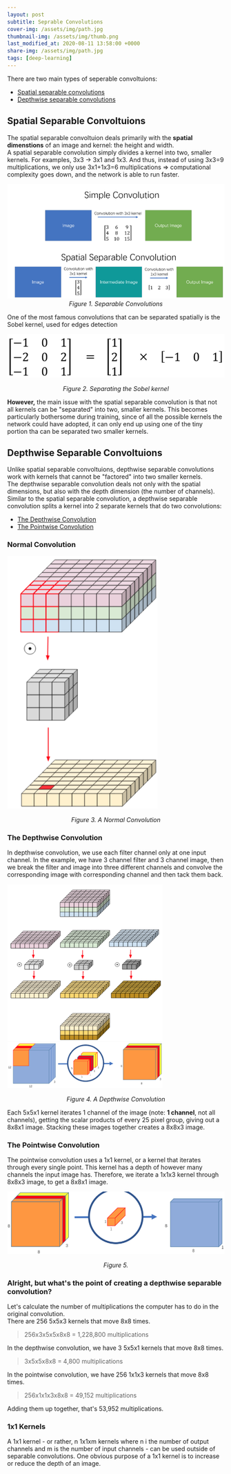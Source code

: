 ```yaml
---
layout: post
subtitle: Seprable Convolutions
cover-img: /assets/img/path.jpg
thumbnail-img: /assets/img/thumb.png
last_modified_at: 2020-08-11 13:58:00 +0000
share-img: /assets/img/path.jpg
tags: [deep-learning]
---
```


There are two main types of seperable convoltuions: 
 * [Spatial separable convolutions](#spatial-separable-convolutions)
 * [Depthwise separable convolutions](#depthwise-separable-convolutions)


## Spatial Separable Convoltuions
The spatial separable convoltuion deals primarily with the **spatial dimenstions** of an image and kernel: the height and width.
<br>
A spatial separable convolution simply divides a kernel into two, smaller kernels. For examples, 3x3 -> 3x1 and 1x3. And thus, instead of using 3x3=9 multiplications, we only use 3x1+1x3=6 multiplications => computational complexity goes down, and the network is able to run faster.

<p align="center">
    <img alt="Sperable Conv" src="../../../assets/img/posts/deep-learning/spatial_separable_convs.png">
    <br>
        <em>Figure 1. Separable Convolutions</em>
</p>


One of the most famous convolutions that can be separated spatially is the Sobel kernel, used for edges detection

![Sobel kernel](../../../assets/img/posts/deep-learning/sobel_kernel.png "Sobel kernel")
<p align="center"><em>Figure 2. Separating the Sobel kernel</em></p>

**However,** the main issue with the spatial separable convolution is that not all kernels can be "separated" into two, smaller kernels. This becomes particularly bothersome during training, since of all the possible kernels the network could have adopted, it can only end up using one of the tiny portion tha can be separated two smaller kernels.

## Depthwise Separable Convoltuions
Unlike spatial separable convoltuions, depthwise separable convolutions work with kernels that cannot be "factored" into two smaller kernels.<br>
The depthwise separable convolution deals not only with the spatial dimensions, but also with the depth dimension (the number of channels). <br>
Similar to the spatial separable convolution, a depthwise separable convolution splits a kernel into 2 separate kernels that do two convolutions:
 * [The Depthwise Convolution](#the-depthwise-covolution)
 * [The Pointwise Convolution](#the-pointwise-convolution)

### Normal Convolution
![Normal Conv](../../../assets/img/posts/deep-learning/normal_conv.png)
<p align="center"><em>Figure 3. A Normal Convolution</em></p>

### The Depthwise Convolution
In depthwise convolution, we use each filter channel only at one input channel. In the example, we have 3 channel filter and 3 channel image, then we break the filter and image into three different channels and convolve the corresponding image with corresponding channel and then tack them back.

<img style="left" src="../../../assets/img/posts/deep-learning/depthwise_conv.png" width="360"> 
<img style="right" src="../../../assets/img/posts/deep-learning/depthwise_conv_2.png" width="360">

<p align="center"><em>Figure 4. A Depthwise Convolution</em>
</p>

Each 5x5x1 kernel iterates 1 channel of the image (note: **1 channel**, not all channels), getting the scalar products of every 25 pixel group, giving out a 8x8x1 image. Stacking these images together creates a 8x8x3 image.

### The Pointwise Convolution
The pointwise convolution uses a 1x1 kernel, or a kernel that iterates through every single point. This kernel has a depth of however many channels the input image has. Therefore, we iterate a 1x1x3 kernel through 8x8x3 image, to get a 8x8x1 image.

![](../../../assets/img/posts/deep-learning/point_wise.png)
<p align="center"><em>Figure 5. </em></p>


### Alright, but what's the point of creating a depthwise separable convolution?
Let's calculate the number of multiplications the computer has to do in the original convolution.
<br>
There are 256 5x5x3 kernels that move 8x8 times. <br>
> 256x3x5x5x8x8 = 1,228,800 multiplications

In the depthwise convolution, we have 3 5x5x1 kernels that move 8x8 times.
> 3x5x5x8x8 = 4,800 multiplications

In the pointwise convolution, we have 256 1x1x3 kernels that move 8x8 times.
> 256x1x1x3x8x8 = 49,152 multiplications

Adding them up together, that's 53,952 multiplications.

### 1x1 Kernels
A 1x1 kernel - or rather, n 1x1xm kernels where n i the number of output channels and m is the number of input channels - can be used outside of separable convolutions. One obvious purpose of a 1x1 kernel is to increase or reduce the depth of an image.



